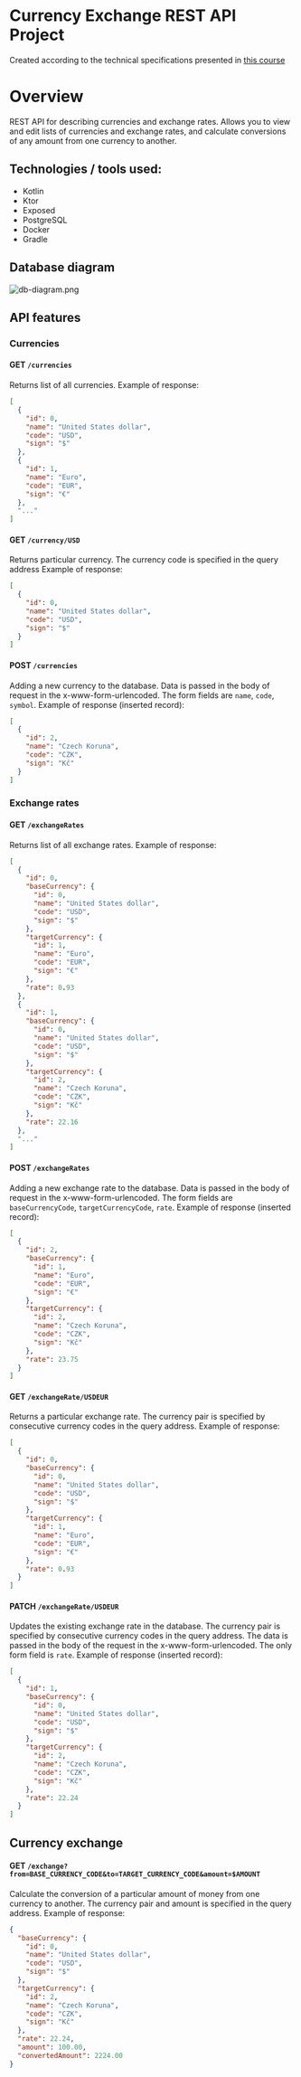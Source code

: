 # Currency Exchange REST API Project

Created according to the technical specifications presented
in [this course](https://zhukovsd.github.io/java-backend-learning-course/Projects/CurrencyExchange/)

# Overview

REST API for describing currencies and exchange rates.
Allows you to view and edit lists of currencies and exchange rates, and calculate conversions of any amount from one
currency to another.

## Technologies / tools used:

- Kotlin
- Ktor
- Exposed
- PostgreSQL
- Docker
- Gradle

## Database diagram

![db-diagram.png](images/db-currency_exchange.png)

## API features

### Currencies

#### GET `/currencies`

Returns list of all currencies. Example of response:

```json
[
  {
    "id": 0,
    "name": "United States dollar",
    "code": "USD",
    "sign": "$"
  },
  {
    "id": 1,
    "name": "Euro",
    "code": "EUR",
    "sign": "€"
  },
  "..."
]
```

#### GET `/currency/USD`

Returns particular currency. The currency code is specified in the query address Example of response:

```json
[
  {
    "id": 0,
    "name": "United States dollar",
    "code": "USD",
    "sign": "$"
  }
]
```

#### POST `/currencies`

Adding a new currency to the database. Data is passed in the body of request in the x-www-form-urlencoded. The form
fields are `name`, `code`, `symbol`. Example of response (inserted record):

```json
[
  {
    "id": 2,
    "name": "Czech Koruna",
    "code": "CZK",
    "sign": "Kč"
  }
]
```

### Exchange rates

#### GET `/exchangeRates`

Returns list of all exchange rates. Example of response:

```json
[
  {
    "id": 0,
    "baseCurrency": {
      "id": 0,
      "name": "United States dollar",
      "code": "USD",
      "sign": "$"
    },
    "targetCurrency": {
      "id": 1,
      "name": "Euro",
      "code": "EUR",
      "sign": "€"
    },
    "rate": 0.93
  },
  {
    "id": 1,
    "baseCurrency": {
      "id": 0,
      "name": "United States dollar",
      "code": "USD",
      "sign": "$"
    },
    "targetCurrency": {
      "id": 2,
      "name": "Czech Koruna",
      "code": "CZK",
      "sign": "Kč"
    },
    "rate": 22.16
  },
  "..."
]
```

#### POST `/exchangeRates`

Adding a new exchange rate to the database. Data is passed in the body of request in the x-www-form-urlencoded. The form
fields are `baseCurrencyCode`, `targetCurrencyCode`, `rate`. Example of response (inserted record):

```json
[
  {
    "id": 2,
    "baseCurrency": {
      "id": 1,
      "name": "Euro",
      "code": "EUR",
      "sign": "€"
    },
    "targetCurrency": {
      "id": 2,
      "name": "Czech Koruna",
      "code": "CZK",
      "sign": "Kč"
    },
    "rate": 23.75
  }
]
```

#### GET `/exchangeRate/USDEUR`

Returns a particular exchange rate. The currency pair is specified by consecutive currency codes in the query address.
Example of response:

```json
[
  {
    "id": 0,
    "baseCurrency": {
      "id": 0,
      "name": "United States dollar",
      "code": "USD",
      "sign": "$"
    },
    "targetCurrency": {
      "id": 1,
      "name": "Euro",
      "code": "EUR",
      "sign": "€"
    },
    "rate": 0.93
  }
]
```

#### PATCH `/exchangeRate/USDEUR`

Updates the existing exchange rate in the database. The currency pair is specified by consecutive currency codes in the
query address. The data is passed in the body of the request in the x-www-form-urlencoded. The only form field
is `rate`.
Example of response (inserted record):

```json
[
  {
    "id": 1,
    "baseCurrency": {
      "id": 0,
      "name": "United States dollar",
      "code": "USD",
      "sign": "$"
    },
    "targetCurrency": {
      "id": 2,
      "name": "Czech Koruna",
      "code": "CZK",
      "sign": "Kč"
    },
    "rate": 22.24
  }
]
```

## Currency exchange

#### GET `/exchange?from=BASE_CURRENCY_CODE&to=TARGET_CURRENCY_CODE&amount=$AMOUNT`

Calculate the conversion of a particular amount of money from one currency to another. The currency pair and amount is
specified in the query address. Example of response:

```json
{
  "baseCurrency": {
    "id": 0,
    "name": "United States dollar",
    "code": "USD",
    "sign": "$"
  },
  "targetCurrency": {
    "id": 2,
    "name": "Czech Koruna",
    "code": "CZK",
    "sign": "Kč"
  },
  "rate": 22.24,
  "amount": 100.00,
  "convertedAmount": 2224.00
}
```
